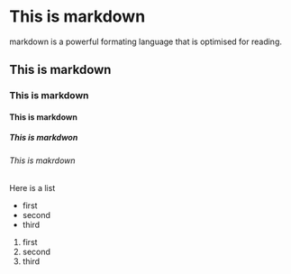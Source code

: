 # This is markdown

markdown is a powerful formating language that is optimised for reading.

## This is markdown

### This is markdown

#### This is markdown

##### This is markdwon

###### This is makrdown


Here is a list
- first
- second
- third

1. first
2. second
3. third


